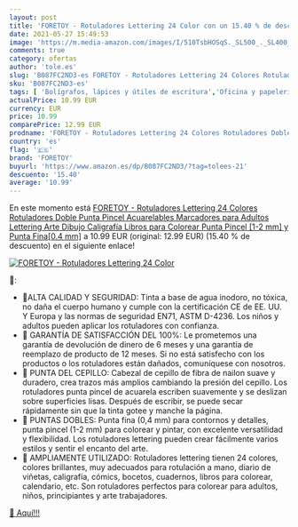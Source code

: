 ```yaml
---
layout: post
title: 'FORETOY - Rotuladores Lettering 24 Color con un 15.40 % de descuento'
date: 2021-05-27 15:49:53
image: 'https://m.media-amazon.com/images/I/510TsbHOSqS._SL500_._SL400_.jpg'
comments: true
category: ofertas
author: 'tole.es'
slug: 'B087FC2ND3-es FORETOY - Rotuladores Lettering 24 Colores Rotuladores...'
sku: 'B087FC2ND3-es'
tags: [ 'Bolígrafos, lápices y útiles de escritura','Oficina y papelería','Rotuladores y subrayadores','colorear','foretoy','rotuladores', ]
actualPrice: 10.99 EUR
currency: EUR
price: 10.99
comparePrice: 12.99 EUR
prodname: 'FORETOY - Rotuladores Lettering 24 Colores Rotuladores Doble Punta Pincel Acuarelables Marcadores para Adultos Lettering Arte Dibujo Caligrafía Libros para Colorear  Punta Pincel [1-2 mm] y Punta Fina[0.4 mm]'
country: 'es'
flag: '🇪🇸'
brand: 'FORETOY'
buyurl: 'https://www.amazon.es/dp/B087FC2ND3/?tag=tolees-21'
descuento: '15.40'
average: '10.99'
---
```


En este momento está [FORETOY - Rotuladores Lettering 24 Colores Rotuladores Doble Punta Pincel Acuarelables Marcadores para Adultos Lettering Arte Dibujo Caligrafía Libros para Colorear  Punta Pincel [1-2 mm] y Punta Fina[0.4 mm]](https://www.amazon.es/dp/B087FC2ND3/?tag=tolees-21) a 10.99 EUR (original: 12.99 EUR) (15.40 %  de descuento) en el siguiente enlace!

[![FORETOY - Rotuladores Lettering 24 Color](https://m.media-amazon.com/images/I/510TsbHOSqS._SL500_._SL400_.jpg)](https://www.amazon.es/dp/B087FC2ND3/?tag=tolees-21)

🔎:

- 🎨ALTA CALIDAD Y SEGURIDAD: Tinta a base de agua inodoro, no tóxica, no daña el cuerpo humano y cumple con la certificación CE de EE. UU. Y Europa y las normas de seguridad EN71, ASTM D-4236. Los niños y adultos pueden aplicar los rotuladores con confianza.
- 🎨 GARANTÍA DE SATISFACCIÓN DEL 100%: Le prometemos una garantía de devolución de dinero de 6 meses y una garantía de reemplazo de producto de 12 meses. Si no está satisfecho con los productos o los rotuladores están dañados, comuníquese con nosotros.
- 🎨 PUNTA DEL CEPILLO: Cabezal de cepillo de fibra de nailon suave y duradero, crea trazos más amplios cambiando la presión del cepillo. Los rotuladores punta pincel de acuarela escriben suavemente y se deslizan sobre superficies lisas. Después de escribir, se puede secar rápidamente sin que la tinta gotee y manche la página.
- 🎨 PUNTAS DOBLES: Punta fina (0,4 mm) para contornos y detalles, punta pincel (1-2 mm) para colorear y pintar, con excelente versatilidad y flexibilidad. Los rotuladores lettering pueden crear fácilmente varios estilos y sentir el encanto del arte.
- 🎨 AMPLIAMENTE UTILIZADO: Rotuladores lettering tienen 24 colores, colores brillantes, muy adecuados para rotulación a mano, diario de viñetas, caligrafía, cómics, bocetos, cuadernos, libros para colorear, calendario, etc. Son rotuladores perfectos para colorear para adultos, niños, principiantes y arte trabajadores.

[🛒 Aquí!!!](https://www.amazon.es/dp/B087FC2ND3/?tag=tolees-21)
